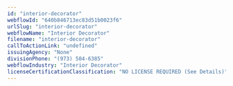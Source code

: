 ```yaml
---
id: "interior-decorator"
webflowId: "640b846713ec83d51b0023f6"
urlSlug: "interior-decorator"
webflowName: "Interior Decorator"
filename: "interior-decorator"
callToActionLink: "undefined"
issuingAgency: "None"
divisionPhone: "(973) 504-6385"
webflowIndustry: "Interior Decorator"
licenseCertificationClassification: "NO LICENSE REQUIRED (See Details)"
---
```

